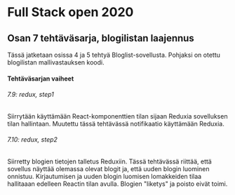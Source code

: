 # Full Stack open 2020
## Osan 7 tehtäväsarja, blogilistan laajennus

Tässä jatketaan osissa 4 ja 5 tehtyä Bloglist-sovellusta. 
Pohjaksi on otettu blogilistan mallivastauksen koodi.

#### Tehtäväsarjan vaiheet

###### 7.9: redux, step1
Siirrytään käyttämään React-komponenttien tilan sijaan Reduxia sovelluksen tilan hallintaan. 
Muutettu tässä tehtävässä notifikaatio käyttämään Reduxia.

###### 7.10: redux, step2
Siirretty blogien tietojen talletus Reduxiin. Tässä tehtävässä riittää, että sovellus näyttää olemassa olevat blogit ja, että uuden blogin luominen onnistuu.
Kirjautumisen ja uuden blogin luomisen lomakkeiden tilaa hallitaaan edelleen Reactin tilan avulla.
Blogien "liketys" ja poisto eivät toimi.